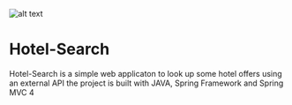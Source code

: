 ![alt text](https://travis-ci.org/hanoonzz/Hotel-Search.svg?branch=master)
# Hotel-Search 
Hotel-Search is a simple web applicaton to look up some hotel offers using an external API 
the project is built with JAVA, Spring Framework and Spring MVC 4

